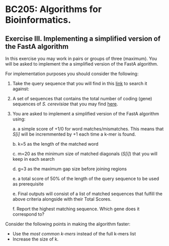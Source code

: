 # BC205: Algorithms for Bioinformatics.

## Exercise III. Implementing a simplified version of the FastA algorithm

In this exercise you may work in pairs or groups of three (maximum).
You will be asked to implement the a simplified version of the FastA algorithm.

For implementation purposes you should consider the following:

1. Take the query sequence that you will find in this [link](https://github.com/christoforos-nikolaou/BC205/blob/master/query.fa) to search it against:
2. A set of sequences that contains the total number of coding (gene) sequences of _S. cerevisiae_ that you may find [here](https://www.dropbox.com/s/ilokqlhvez6tvga/all_yeast_genes_minplus1k.fa).
3. You are asked to implement a simplified version of the FastA algorithm using:  
   
   a. a simple score of +1/0 for word matches/mismatches. This means that _S[i]_ will be incremmented by +1 each time a k-mer is found.  

   b. k=5 as the length of the matched word 

   c. m=20 as the minimum size of matched diagonals (_S[i]_) that you will keep in each search  

   d. g=3 as the maximum gap size before joining regions
   
   e. a total score of 50% of the length of the query sequence to be used as prerequisite

   e. Final outputs will consist of a list of matched sequences that fulfill the above criteria alongside with their Total Scores.
   
   f. Report the highest matching sequence. Which gene does it correspond to?


Consider the following points in making the algorithm faster:  
* Use the _most common k-mers_ instead of the full k-mers list
* Increase the size of k.
  
